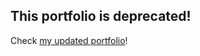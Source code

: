 
## This portfolio is deprecated!

Check [my updated portfolio](https://github.com/ElyRod85/ElyPortfolio)!
